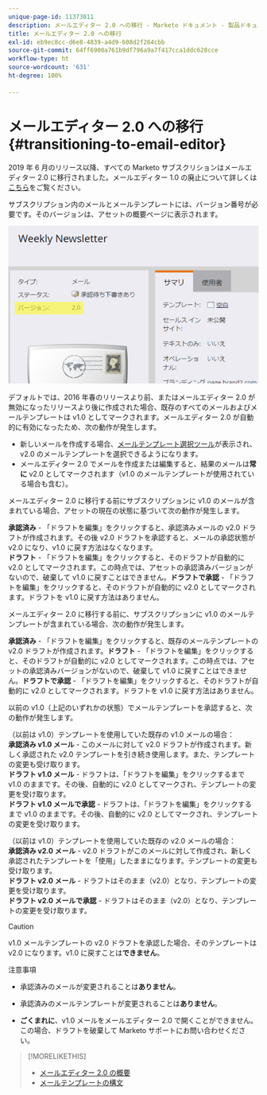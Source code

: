 ```yaml
---
unique-page-id: 11373011
description: メールエディター 2.0 への移行 - Marketo ドキュメント - 製品ドキュメント
title: メールエディター 2.0 への移行
exl-id: eb9ec8cc-d6e8-4839-a4d9-608d2f264cbb
source-git-commit: 64ff6900a761b9df796a9a7f417cca1ddc628cce
workflow-type: ht
source-wordcount: '631'
ht-degree: 100%

---
```


# メールエディター 2.0 への移行 {#transitioning-to-email-editor}

2019 年 6 月のリリース以降、すべての Marketo サブスクリションはメールエディター 2.0 に移行されました。メールエディター 1.0 の廃止について詳しくは[こちら](https://nation.marketo.com/docs/DOC-7038)をご覧ください。

サブスクリプション内のメールとメールテンプレートには、バージョン番号が必要です。そのバージョンは、アセットの概要ページに表示されます。

![](assets/five-5.png)

デフォルトでは、2016 年春のリリースより前、またはメールエディター 2.0 が無効になったリリースより後に作成された場合、既存のすべてのメールおよびメールテンプレートは v1.0 としてマークされます。メールエディター 2.0 が自動的に有効になったため、次の動作が発生します。

* 新しいメールを作成する場合、[メールテンプレート選択ツール](email-template-picker-overview.md)が表示され、v2.0 のメールテンプレートを選択できるようになります。
* メールエディター 2.0 でメールを作成または編集すると、結果のメールは&#x200B;**常に** v2.0 としてマークされます（v1.0 のメールテンプレートが使用されている場合も含む）。

メールエディター 2.0 に移行する前にサブスクリプションに v1.0 のメールが含まれている場合、アセットの現在の状態に基づいて次の動作が発生します。

**承認済み** - 「ドラフトを編集」をクリックすると、承認済みメールの v2.0 ドラフトが作成されます。その後 v2.0 ドラフトを承認すると、メールの承認状態が v2.0 になり、v1.0 に戻す方法はなくなります。\
**ドラフト** - 「ドラフトを編集」をクリックすると、そのドラフトが自動的に v2.0 としてマークされます。この時点では、アセットの承認済みバージョンがないので、破棄して v1.0 に戻すことはできません。**ドラフトで承認** - 「ドラフトを編集」をクリックすると、そのドラフトが自動的に v2.0 としてマークされます。ドラフトを v1.0 に戻す方法はありません。

メールエディター 2.0 に移行する前に、サブスクリプションに v1.0 のメールテンプレートが含まれている場合、次の動作が発生します。

**承認済み** - 「ドラフトを編集」をクリックすると、既存のメールテンプレートの v2.0 ドラフトが作成されます。**ドラフト** - 「ドラフトを編集」をクリックすると、そのドラフトが自動的に v2.0 としてマークされます。この時点では、アセットの承認済みバージョンがないので、破棄して v1.0 に戻すことはできません。**ドラフトで承認** - 「ドラフトを編集」をクリックすると、そのドラフトが自動的に v2.0 としてマークされます。ドラフトを v1.0 に戻す方法はありません。

以前の v1.0（上記のいずれかの状態）でメールテンプレートを承認すると、次の動作が発生します。

（以前は v1.0）テンプレートを使用していた既存の v1.0 メールの場合：\
**承認済み v1.0 メール** - このメールに対して v2.0 ドラフトが作成されます。新しく承認された v2.0 テンプレートを引き続き使用します。また、テンプレートの変更も受け取ります。\
**ドラフト v1.0 メール** - ドラフトは、「ドラフトを編集」をクリックするまで v1.0 のままです。その後、自動的に v2.0 としてマークされ、テンプレートの変更を受け取ります。\
**ドラフト v1.0 メールで承認** - ドラフトは、「ドラフトを編集」をクリックするまで v1.0 のままです。その後、自動的に v2.0 としてマークされ、テンプレートの変更を受け取ります。

（以前は v1.0）テンプレートを使用していた既存の v2.0 メールの場合：\
**承認済み v2.0 メール** - v2.0 ドラフトがこのメールに対して作成され、新しく承認されたテンプレートを「使用」したままになります。テンプレートの変更も受け取ります。\
**ドラフト v2.0 メール** - ドラフトはそのまま（v2.0）となり、テンプレートの変更を受け取ります。\
**ドラフト v2.0 メールで承認** - ドラフトはそのまま（v2.0）となり、テンプレートの変更を受け取ります。

>[!CAUTION]
>
>v1.0 メールテンプレートの v2.0 ドラフトを承認した場合、そのテンプレートは v2.0 になります。v1.0 に戻すことは&#x200B;**できません**。

注意事項

* 承認済みのメールが変更されることは&#x200B;**ありません**。

* 承認済みのメールテンプレートが変更されることは&#x200B;**ありません**。

* **ごくまれに**、v1.0 メールをメールエディター 2.0 で開くことができません。この場合、ドラフトを破棄して Marketo サポートにお問い合わせください。

>[!MORELIKETHIS]
>
>* [メールエディター 2.0 の概要](/help/marketo/product-docs/email-marketing/general/email-editor-2/email-editor-v2-0-overview.md)
>* [メールテンプレートの構文](/help/marketo/product-docs/email-marketing/general/email-editor-2/email-template-syntax.md)

